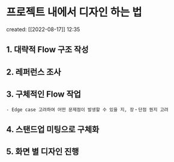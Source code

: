 # 프로젝트 내에서 디자인 하는 법
created: [[2022-08-17]] 12:35

## 1. 대략적 Flow 구조 작성

## 2. 레퍼런스 조사

## 3. 구체적인 Flow 작업
	- Edge case 고려하여 어떤 문제점이 발생할 수 있을 지, 장・단점 뭔지 고려

## 4. 스탠드업 미팅으로 구체화

## 5. 화면 별 디자인 진행
